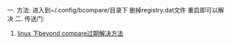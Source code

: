 一. 方法:
进入到~/.config/bcompare/目录下
删掉registry.dat文件 重启即可以解决
二. 传送门:
1. [linux 下beyond compare过期解决方法](https://blog.csdn.net/ai_ai_you/article/details/128440527)
